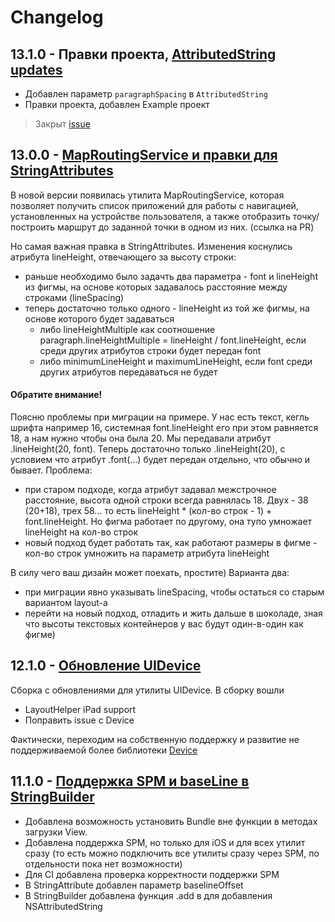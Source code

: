 # Changelog

## 13.1.0 - Правки проекта, [AttributedString updates](https://github.com/surfstudio/iOS-Utils/releases/tag/13.1.0)

- Добавлен параметр `paragraphSpacing` в `AttributedString`
- Правки проекта, добавлен Example проект

> Закрыт [issue](https://github.com/surfstudio/iOS-Utils/issues/91)

## 13.0.0 - [MapRoutingService и правки для StringAttributes](https://github.com/surfstudio/iOS-Utils/releases/tag/13.0.0)

В новой версии появилась утилита MapRoutingService, которая позволяет получить список приложений для работы с навигацией, установленных на устройстве пользователя, а также отобразить точку/построить маршрут до заданной точки в одном из них. (ссылка на PR)

Но самая важная правка в StringAttributes. Изменения коснулись атрибута lineHeight, отвечающего за высоту строки:

- раньше необходимо было задачть два параметра - font и lineHeight из фигмы, на основе которых задавалось расстояние между строками (lineSpacing)
- теперь достаточно только одного - lineHeight из той же фигмы, на основе которого будет задаваться
	- либо lineHeightMultiple как соотношение paragraph.lineHeightMultiple = lineHeight / font.lineHeight, если среди других атрибутов строки будет передан font
	- либо minimumLineHeight и maximumLineHeight, если font среди других атрибутов передаваться не будет

#### Обратите внимание!

Поясню проблемы при миграции на примере. У нас есть текст, кегль шрифта например 16, системная font.lineHeight его при этом равняется 18, а нам нужно чтобы она была 20. Мы передавали атрибут .lineHeight(20, font). Теперь достаточно только .lineHeight(20), с условием что атрибут .font(...) будет передан отдельно, что обычно и бывает. Проблема:

- при старом подходе, когда атрибут задавал межстрочное расстояние, высота одной строки всегда равнялась 18. Двух - 38 (20+18), трех 58... то есть lineHeight * (кол-во строк - 1) + font.lineHeight. Но фигма работает по другому, она тупо умножает lineHeight на кол-во строк
- новый подход будет работать так, как работают размеры в фигме - кол-во строк умножить на параметр атрибута lineHeight

В силу чего ваш дизайн может поехать, простите) Варианта два:

- при миграции явно указывать lineSpacing, чтобы остаться со старым вариантом layout-а
- перейти на новый подход, отладить и жить дальше в шоколаде, зная что высоты текстовых контейнеров у вас будут один-в-один как фигме)

## 12.1.0 - [Обновление UIDevice](https://github.com/surfstudio/iOS-Utils/releases/tag/12.1.0)

Сборка с обновлениями для утилиты UIDevice. В сборку вошли

- LayoutHelper iPad support
- Поправить issue с Device

Фактически, переходим на собственную поддержку и развитие не поддерживаемой более библиотеки [Device](https://github.com/Ekhoo/Device)

## 11.1.0 - [Поддержка SPM и baseLine в StringBuilder](https://github.com/surfstudio/iOS-Utils/releases/tag/11.1.0)

- Добавлена возможность установить Bundle вне функции в методах загрузки View.
- Добавлена поддержка SPM, но только для iOS и для всех утилит сразу (то есть можно подключить все утилиты сразу через SPM, по отдельности пока нет возможности)
- Для CI добавлена проверка корректности поддержки SPM
- В StringAttribute добавлен параметр baselineOffset
- В StringBuilder добавлена функция .add в для добавления NSAttributedString
